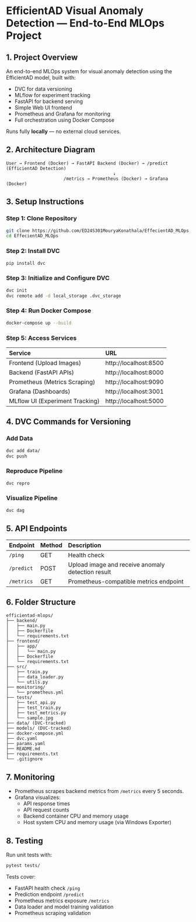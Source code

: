 # EfficientAD Visual Anomaly Detection — End-to-End MLOps Project

## 1. Project Overview
An end-to-end MLOps system for visual anomaly detection using the EfficientAD model, built with:
- DVC for data versioning
- MLflow for experiment tracking
- FastAPI for backend serving
- Simple Web UI frontend
- Prometheus and Grafana for monitoring
- Full orchestration using Docker Compose

Runs fully **locally** — no external cloud services.

## 2. Architecture Diagram
```
User → Frontend (Docker) → FastAPI Backend (Docker) → /predict (EfficientAD Detection)
                                         ↓
                      /metrics → Prometheus (Docker) → Grafana (Docker)
```

## 3. Setup Instructions

### Step 1: Clone Repository
```bash
git clone https://github.com/ED24S301MouryaKonathala/EffecientAD_MLOps.git
cd EffecientAD_MLOps
```

### Step 2: Install DVC
```bash
pip install dvc
```

### Step 3: Initialize and Configure DVC
```bash
dvc init
dvc remote add -d local_storage .dvc_storage
```

### Step 4: Run Docker Compose
```bash
docker-compose up --build
```

### Step 5: Access Services

| Service | URL |
|:---|:---|
| Frontend (Upload Images) | http://localhost:8500 |
| Backend (FastAPI APIs) | http://localhost:8000 |
| Prometheus (Metrics Scraping) | http://localhost:9090 |
| Grafana (Dashboards) | http://localhost:3001 |
| MLflow UI (Experiment Tracking) | http://localhost:5000 |

## 4. DVC Commands for Versioning

### Add Data
```bash
dvc add data/
dvc push
```

### Reproduce Pipeline
```bash
dvc repro
```

### Visualize Pipeline
```bash
dvc dag
```

## 5. API Endpoints

| Endpoint | Method | Description |
|:---|:---|:---|
| `/ping` | GET | Health check |
| `/predict` | POST | Upload image and receive anomaly detection result |
| `/metrics` | GET | Prometheus-compatible metrics endpoint |

## 6. Folder Structure
```plaintext
efficientad-mlops/
├── backend/
│   ├── main.py
│   ├── Dockerfile
│   └── requirements.txt
├── frontend/
│   ├── app/
│   │   └── main.py
│   ├── Dockerfile
│   └── requirements.txt
├── src/
│   ├── train.py
│   ├── data_loader.py
│   └── utils.py
├── monitoring/
│   └── prometheus.yml
├── tests/
│   ├── test_api.py
│   ├── test_train.py
│   ├── test_metrics.py
│   └── sample.jpg
├── data/ (DVC-tracked)
├── models/ (DVC-tracked)
├── docker-compose.yml
├── dvc.yaml
├── params.yaml
├── README.md
├── requirements.txt
└── .gitignore
```

## 7. Monitoring

- Prometheus scrapes backend metrics from `/metrics` every 5 seconds.
- Grafana visualizes:
  - API response times
  - API request counts
  - Backend container CPU and memory usage
  - Host system CPU and memory usage (via Windows Exporter)

## 8. Testing

Run unit tests with:
```bash
pytest tests/
```
Tests cover:
- FastAPI health check `/ping`
- Prediction endpoint `/predict`
- Prometheus metrics exposure `/metrics`
- Data loader and model training validation
- Prometheus scraping validation
